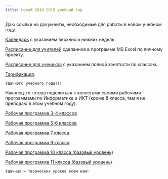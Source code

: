 ```yaml
---
title: Новый 2018-2019 учебный год
---
```


Даю ссылки на документы, необходимые для работы в новом учебном году.

[Календарь](https://drive.google.com/open?id=1yVHTUJ3tHQjw57cERpSOX7Fpjt51N15_) с указанием верхних и нижних недель.

[Расписание для учителей](https://drive.google.com/open?id=18ePG3CGaaIGsf7ZoTzMaQbrCLT_E8dQD) сделанное в программе MS Excel по личному проекту.

[Расписание для учеников](https://drive.google.com/open?id=16vKbWY1V1IUEO3crqJYA8pVosSStvfsC) с указанием полной занятости по классам.

[Тарификация](https://drive.google.com/open?id=1oIYKdGEAJPPqQECX6FWpzhE85qJxmsMv).

~~~
Удачного учебного года!!!
~~~

Наконец-то готова поделиться с коллегами своими рабочими программами по Информатике и ИКТ (кроме 8 класса, там я не преподаю в этом учебном году).

[Рабочая программа 3-4 классов](https://drive.google.com/open?id=1_Fv-p8enfD18Snncs9j2LDYgYSd-_jPB)

[Рабочая программа 5-6 классов](http://drive.google.com/open?id=12F_qI0GfxXyNEsbU-6Y8rAbPUv16k_Qj)

[Рабочая программа 7 класса](http://drive.google.com/open?id=1zKvsI0jD9ZEx0olpx6p9nGXRZZv1ftwE)

[Рабочая программа 9 класса](http://drive.google.com/open?id=17PP_w5f7sDSKtxMEeoxwMvzppJLz-tIH)

[Рабочая программа 10 класса (базовый уровень)](https://drive.google.com/open?id=1wTyOsgY84Cmrppg9Hb4sjDmS7FfhSfp5)

[Рабочая программа 11 класса (базовый уровень)](https://drive.google.com/open?id=1reGwVdEYJ8wXF9oHv4w5HFk6426ajoU-)

~~~
Удачных и творческих уроков всем нам!
~~~
